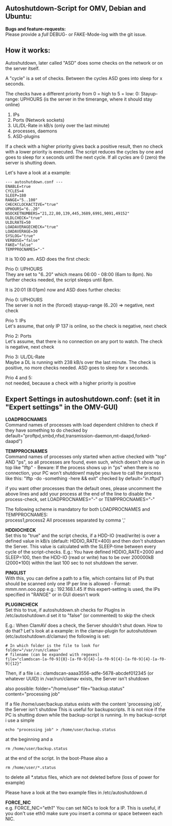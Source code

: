 Autoshutdown-Script for OMV, Debian and Ubuntu:
-----------------------------------------------

__Bugs and feature-requests:__  
Please provide a _full_ DEBUG- or FAKE-Mode-log with the git issue.


How it works:
-------------
Autoshutdown, later called "ASD" does some checks on the network or on the server itself.

A "cycle" is a set of checks. Between the cycles ASD goes into sleep for x seconds.

The checks have a different priority from 0 = high to 5 = low:
0: Stayup-range: UPHOURS (is the server in the timerange, where it should stay online)

1. IPs
2. Ports (Network sockets)
3. UL/DL-Rate in kB/s (only over the last minute)
4. processes, daemons
5. ASD-plugins

If a check with a higher priority gives back a positive result, then no check
with a lower priority is executed. The script reduces the cycles by one and goes
to sleep for x seconds until the next cycle. If all cycles are 0 (zero) the
server is shutting down.

Let's have a look at a example:

    --- autoshutdown.conf ---
    ENABLE=true
    CYCLES=4
    SLEEP=180
    RANGE="5..100"
    CHECKCLOCKACTIVE="true"
    UPHOURS="6..20"
    NSOCKETNUMBERS="21,22,80,139,445,3689,6991,9091,49152"
    ULDLCHECK="true"
    ULDLRATE=50
    LOADAVERAGECHECK="true"
    LOADAVERAGE=30
    SYSLOG="true"
    VERBOSE="false"
    FAKE="false"
    TEMPPROCNAMES="-"

It is 10:00 am. ASD does the first check:

Prio 0: UPHOURS  
They are set to "6..20" which means 06:00 - 08:00 (6am to 8pm). No further checks needed, the script sleeps until 8pm.

It is 20:01 (8:01pm) now and ASD does further checks:

Prio 0: UPHOURS  
The server is not in the (forced) stayup-range (6..20) => negative, next check

Prio 1: IPs  
Let's assume, that only IP 137 is online, so the check is negative, next check

Prio 2: Ports  
Let's assume, that there is no connection on any port to watch. The check is negative, next check

Prio 3: UL/DL-Rate  
Maybe a DL is running with 238 kB/s over the last minute. The check is positive, no more checks needed.
ASD goes to sleep for x seconds.

Prio 4 and 5:  
not needed, because a check with a higher priority is positive


Expert Settings in autoshutdown.conf: (set it in "Expert settings" in the OMV-GUI)
-------------------------------------
__LOADPROCNAMES__  
Command names of processes with load dependent children to check if they have something to do
checked by default="proftpd,smbd,nfsd,transmission-daemon,mt-daapd,forked-daapd")

__TEMPPROCNAMES__  
Command names of processes only started when active
checked with "top" AND "ps", so all processes are found, even such, which doesn't show up in top
like "lftp" - Beware: If the process shows up in "ps" when there is no connection, your PC won't shutdown!
maybe you have to call the process like this: "lftp -do -something -here && exit"
checked by default="in.tftpd")

if you want other processes than the default ones, please uncomment the above lines and add your process at the end of the line
to disable the process-check, set LOADPROCNAMES="-" or TEMPPROCNAMES="-"

The following scheme is mandatory for both LOADPROCNAMES and TEMPPROCNAMES:  
process1,process2 
All processes separated by comma ','

__HDDIOCHECK__  
Set this to "true" and the script checks, if a HDD-IO (read/write) is over a defined value in kB/s (default: HDDIO_RATE=400)
and then don't shutdown the Server. This value is calculated with the SLEEP-time between every cycle of the script-checks.
E.g.: You have defined HDDIO_RATE=2000 and SLEEP=100, then the HDD-IO (read or write) has to be over 200000kB (2000*100) within the
last 100 sec to not shutdown the server.

__PINGLIST__  
With this, you can define a path to a file, which contains list of IPs that should be scanned
only one IP per line is allowed - Format: mmm.nnn.ooo.ppp e.g.: 192.168.1.45
If this expert-setting is used, the IPs specified in "RANGE" or in GUI doesn't work

__PLUGINCHECK__  
Set this to true, if autoshutdown.sh checks for PlugIns in /etc/autoshutdown.d
set it to "false" (or commented) to skip the check

E.g.: When ClamAV does a check, the Server shouldn't shut down. How to do that?
Let's look at a example: in the clamav-plugin for autoshutdown (etc/autoshutdown.d/clamav) the following is set:

    # In which folder is the file to look for
    folder="/var/run/clamav"
    # filename (can be expanded with regexes)
    file="clamdscan-[a-f0-9]{8}-[a-f0-9]{4}-[a-f0-9]{4}-[a-f0-9]{4}-[a-f0-9]{12}"

Then, if a file i.e.: clamdscan-aaaa3556-adfe-5678-abcdef012345 (or whatever UUID) in /var/run/clamav exists, the Server isn't shutdown

also possible:
    folder="/home/user"
    file="backup.status"
    content="processing job"

If a file /home/user/backup.status exists with the content 'processing job', the Server isn't shutdow
This is useful for backupscripts. It is not nice if the PC is shutting down while the backup-script is running.
In my backup-script i use a simple

    echo "processing job" > /home/user/backup.status

at the beginning and a

    rm /home/user/backup.status

at the end of the script. In the boot-Phase also a

    rm /home/user/*.status

to delete all *.status files, which are not deleted before (loss of power for example)

Please have a look at the two example files in /etc/autoshutdown.d

__FORCE_NIC__  
e.g. FORCE_NIC="eth1" You can set NICs to look for a IP. This is useful, if
you don't use eth0 make sure you insert a comma or space between each NIC.
